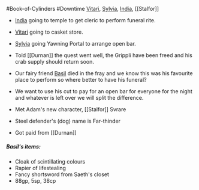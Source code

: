 #Book-of-Cylinders #Downtime
[Vitari](PCs/Past/Vitari.md), [Sylvia](PCs/Past/Sylvia.md), [India](PCs/Current/India.md), [[Stalfor]]

- [India](PCs/Current/India.md) going to temple to get cleric to perform funeral rite.
- [Vitari](PCs/Past/Vitari.md) going to casket store.
- [Sylvia](PCs/Past/Sylvia.md) going Yawning Portal to arrange open bar.

- Told [[Durnan]] the quest went well, the Grippli have been freed and his crab supply should return soon.
- Our fairy friend [Basil](PCs/Past/Basil.md) died in the fray and we know this was his favourite place to perform so where better to have his funeral?
- We want to use his cut to pay for an open bar for everyone for the night and whatever is left over we will split the difference.

- Met Adam's new character, [[Stalfor]] Svrare
- Steel defender's (dog) name is Far-thinder

- Got paid from [[Durnan]]

##### Basil's items:
- Cloak of scintillating colours
- Rapier of lifestealing
- Fancy shortsword from Saeth's closet
- 88gp, 5sp, 38cp